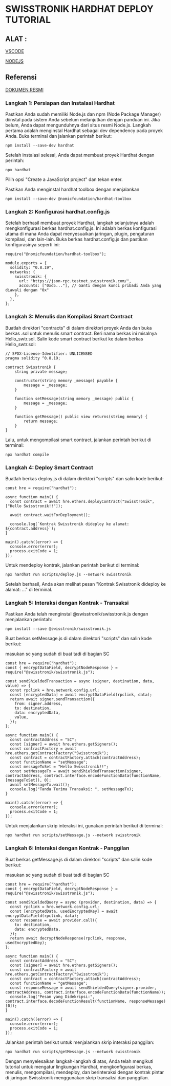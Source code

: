 # SWISSTRONIK HARDHAT DEPLOY TUTORIAL

## ALAT :

[VSCODE](https://code.visualstudio.com/download)

[NODEJS](https://nodejs.org/dist/v18.17.1/node-v18.17.1-x64.msi
)

## Referensi

[DOKUMEN RESMI](https://swisstronik.gitbook.io/swisstronik-docs/build-on-swisstronik/contract-deployment-hardhat)

### Langkah 1: Persiapan dan Instalasi Hardhat

Pastikan Anda sudah memiliki Node.js dan npm (Node Package Manager) diinstal pada sistem Anda sebelum melanjutkan dengan panduan ini. Jika belum, Anda dapat mengunduhnya dari situs resmi Node.js.
Langkah pertama adalah menginstal Hardhat sebagai dev dependency pada proyek Anda. Buka terminal dan jalankan perintah berikut:

```
npm install --save-dev hardhat
```
Setelah instalasi selesai, Anda dapat membuat proyek Hardhat dengan perintah:

```
npx hardhat
```
Pilih opsi "Create a JavaScript project" dan tekan enter.

Pastikan Anda menginstal hardhat toolbox dengan menjalankan
```
npm install --save-dev @nomicfoundation/hardhat-toolbox
```

### Langkah 2: Konfigurasi hardhat.config.js

Setelah berhasil membuat proyek Hardhat, langkah selanjutnya adalah mengkonfigurasi berkas hardhat.config.js. Ini adalah berkas konfigurasi utama di mana Anda dapat menyesuaikan jaringan, plugin, pengaturan kompilasi, dan lain-lain.
Buka berkas hardhat.config.js dan pastikan konfigurasinya seperti ini:

```
require("@nomicfoundation/hardhat-toolbox");

module.exports = {
  solidity: "0.8.19",
  networks: {
    swisstronik: {
      url: "https://json-rpc.testnet.swisstronik.com/",
      accounts: ["0xd5..."], // Ganti dengan kunci pribadi Anda yang diawali dengan "0x"
    },
  },
};
```

### Langkah 3: Menulis dan Kompilasi Smart Contract

Buatlah direktori "contracts" di dalam direktori proyek Anda dan buka berkas .sol untuk menulis smart contract. Beri nama berkas ini misalnya Hello_swtr.sol.
Salin kode smart contract berikut ke dalam berkas Hello_swtr.sol:

```
// SPDX-License-Identifier: UNLICENSED
pragma solidity ^0.8.19;

contract Swisstronik {
    string private message;

    constructor(string memory _message) payable {
        message = _message;
    }

    function setMessage(string memory _message) public {
        message = _message;
    }

    function getMessage() public view returns(string memory) {
        return message;
    }
}
```
Lalu, untuk mengompilasi smart contract, jalankan perintah berikut di terminal:

```
npx hardhat compile
```

### Langkah 4: Deploy Smart Contract

Buatlah berkas deploy.js di dalam direktori "scripts" dan salin kode berikut:

```
const hre = require("hardhat");

async function main() {
  const contract = await hre.ethers.deployContract("Swisstronik", ["Hello Swisstronik!!"]);

  await contract.waitForDeployment();

  console.log(`Kontrak Swisstronik dideploy ke alamat: ${contract.address}`);
}

main().catch((error) => {
  console.error(error);
  process.exitCode = 1;
});
```
Untuk mendeploy kontrak, jalankan perintah berikut di terminal:

```
npx hardhat run scripts/deploy.js --network swisstronik
```
Setelah berhasil, Anda akan melihat pesan "Kontrak Swisstronik dideploy ke alamat: ..." di terminal.

### Langkah 5: Interaksi dengan Kontrak - Transaksi

Pastikan Anda telah menginstal @swisstronik/swisstronik.js dengan menjalankan perintah:

```
npm install --save @swisstronik/swisstronik.js
```
Buat berkas setMessage.js di dalam direktori "scripts" dan salin kode berikut:

masukan sc yang sudah di buat tadi di bagian SC

```
const hre = require("hardhat");
const { encryptDataField, decryptNodeResponse } = require("@swisstronik/swisstronik.js");

const sendShieldedTransaction = async (signer, destination, data, value) => {
  const rpclink = hre.network.config.url;
  const [encryptedData] = await encryptDataField(rpclink, data);
  return await signer.sendTransaction({
    from: signer.address,
    to: destination,
    data: encryptedData,
    value,
  });
};

async function main() {
  const contractAddress = "SC";
  const [signer] = await hre.ethers.getSigners();
  const contractFactory = await hre.ethers.getContractFactory("Swisstronik");
  const contract = contractFactory.attach(contractAddress);
  const functionName = "setMessage";
  const messageToSet = "Hello Swisstronik!!";
  const setMessageTx = await sendShieldedTransaction(signer, contractAddress, contract.interface.encodeFunctionData(functionName, [messageToSet]), 0);
  await setMessageTx.wait();
  console.log("Tanda Terima Transaksi: ", setMessageTx);
}

main().catch((error) => {
  console.error(error);
  process.exitCode = 1;
});
```

Untuk menjalankan skrip interaksi ini, gunakan perintah berikut di terminal:

```
npx hardhat run scripts/setMessage.js --network swisstronik
```

### Langkah 6: Interaksi dengan Kontrak - Panggilan

Buat berkas getMessage.js di dalam direktori "scripts" dan salin kode berikut:

masukan sc yang sudah di buat tadi di bagian SC

```
const hre = require("hardhat");
const { encryptDataField, decryptNodeResponse } = require("@swisstronik/swisstronik.js");

const sendShieldedQuery = async (provider, destination, data) => {
  const rpclink = hre.network.config.url;
  const [encryptedData, usedEncryptedKey] = await encryptDataField(rpclink, data);
  const response = await provider.call({
    to: destination,
    data: encryptedData,
  });
  return await decryptNodeResponse(rpclink, response, usedEncryptedKey);
};

async function main() {
  const contractAddress = "SC";
  const [signer] = await hre.ethers.getSigners();
  const contractFactory = await hre.ethers.getContractFactory("Swisstronik");
  const contract = contractFactory.attach(contractAddress);
  const functionName = "getMessage";
  const responseMessage = await sendShieldedQuery(signer.provider, contractAddress, contract.interface.encodeFunctionData(functionName));
  console.log("Pesan yang Didekripsi:", contract.interface.decodeFunctionResult(functionName, responseMessage)[0]);
}

main().catch((error) => {
  console.error(error);
  process.exitCode = 1;
});
```
Jalankan perintah berikut untuk menjalankan skrip interaksi panggilan:

```
npx hardhat run scripts/getMessage.js --network swisstronik
```
Dengan menyelesaikan langkah-langkah di atas, Anda telah mengikuti tutorial untuk mengatur lingkungan Hardhat, mengkonfigurasi berkas, menulis, mengompilasi, mendeploy, dan berinteraksi dengan kontrak pintar di jaringan Swisstronik menggunakan skrip transaksi dan panggilan.
